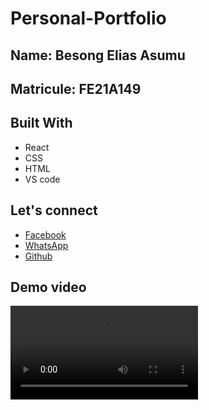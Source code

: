 # Personal-Portfolio

## Name: Besong Elias Asumu
## Matricule: FE21A149

## Built With

- React
- CSS
- HTML
- VS code

## Let's connect

- [Facebook](https://facebook.com/ebesong.as)
- [WhatsApp](https://wa.me/+237651606806)
- [Github](https://github.com/Asumu22)

## Demo video
![Watch Now](src/components/demo%20video/demo.mp4)
